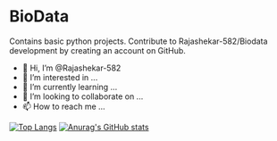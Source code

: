 # BioData
Contains basic python projects. Contribute to Rajashekar-582/Biodata development by creating an account on GitHub.
- 👋 Hi, I’m @Rajashekar-582
- 👀 I’m interested in ...
- 🌱 I’m currently learning ...
- 💞️ I’m looking to collaborate on ...
- 📫 How to reach me ...

<!---
Rajashekar-582/Rajashekar-582 is a ✨ special ✨ repository because its `README.md` (this file) appears on your GitHub profile.
You can click the Preview link to take a look at your changes.
--->

[![Top Langs](https://github-readme-stats.vercel.app/api/top-langs/?username=Rajashekar-582&layout=compact)](https://github.com/Rajashekar-582/github-readme-stats)
[![Anurag's GitHub stats](https://github-readme-stats.vercel.app/api?username=Rajashekar-582)](https://github.com/Rajashekar-582/github-readme-stats)
